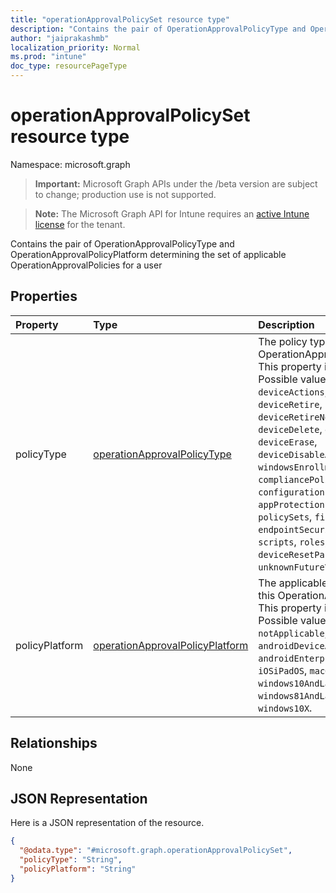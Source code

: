 ```yaml
---
title: "operationApprovalPolicySet resource type"
description: "Contains the pair of OperationApprovalPolicyType and OperationApprovalPolicyPlatform determining the set of applicable OperationApprovalPolicies for a user"
author: "jaiprakashmb"
localization_priority: Normal
ms.prod: "intune"
doc_type: resourcePageType
---
```


# operationApprovalPolicySet resource type

Namespace: microsoft.graph

> **Important:** Microsoft Graph APIs under the /beta version are subject to change; production use is not supported.

> **Note:** The Microsoft Graph API for Intune requires an [active Intune license](https://go.microsoft.com/fwlink/?linkid=839381) for the tenant.

Contains the pair of OperationApprovalPolicyType and OperationApprovalPolicyPlatform determining the set of applicable OperationApprovalPolicies for a user

## Properties
|Property|Type|Description|
|:---|:---|:---|
|policyType|[operationApprovalPolicyType](../resources/intune-rbac-operationapprovalpolicytype.md)|The policy type for this OperationApprovalPolicy. This property is read-only. Possible values are: `deviceActions`, `deviceWipe`, `deviceRetire`, `deviceRetireNonCompliant`, `deviceDelete`, `deviceLock`, `deviceErase`, `deviceDisableActivationLock`, `windowsEnrollment`, `compliancePolicies`, `configurationPolicies`, `appProtectionPolicies`, `policySets`, `filters`, `endpointSecurity`, `apps`, `scripts`, `roles`, `deviceResetPasscode`, `unknownFutureValue`.|
|policyPlatform|[operationApprovalPolicyPlatform](../resources/intune-rbac-operationapprovalpolicyplatform.md)|The applicable platform(s) for this OperationApprovalPolicy. This property is read-only. Possible values are: `notApplicable`, `androidDeviceAdministrator`, `androidEnterprise`, `iOSiPadOS`, `macOS`, `windows10AndLater`, `windows81AndLater`, `windows10X`.|

## Relationships
None

## JSON Representation
Here is a JSON representation of the resource.
<!-- {
  "blockType": "resource",
  "@odata.type": "microsoft.graph.operationApprovalPolicySet"
}
-->
``` json
{
  "@odata.type": "#microsoft.graph.operationApprovalPolicySet",
  "policyType": "String",
  "policyPlatform": "String"
}
```






